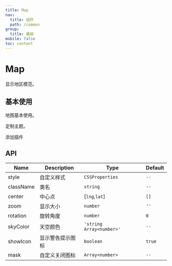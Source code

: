 ```yaml
---
title: Map
nav:
  title: 组件
  path: /common
group:
  title: 基础
mobile: false
toc: content
---
```


# Map

显示地区模范。

## 基本使用

地图基本使用。

<code src="./demo/index.tsx"></code>

定制主题。

<code src="./demo/index2.tsx"></code>

添加插件

<code src="./demo/index3.tsx"></code>

## API

| Name      | Description      | Type                      | Default |
| --------- | ---------------- | ------------------------- | ------- |
| style     | 自定义样式       | `CSSProperties`           | `--`    |
| className | 类名             | `string`                  | `--`    |
| center    | 中心点           | [`lng`,`lat`]             | `[]`    |
| zoom      | 显示大小         | `number`                  | `''`    |
| rotation  | 旋转角度         | `number`                  | `0`     |
| skyColor  | 天空颜色         | `'string  Array<number>'` | `--`    |
| showIcon  | 显示警告提示图标 | `boolean`                 | `true`  |
| mask      | 自定义关闭图标   | `Array<number> `          | `--`    |

